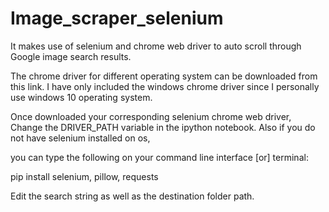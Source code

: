 # Image_scraper_selenium

It makes use of selenium and chrome web driver to auto scroll through Google image search results.

The chrome driver for different operating system can be downloaded from this link. I have only included the windows chrome driver since I personally use windows 10 operating system.

Once downloaded your corresponding selenium chrome web driver, Change the DRIVER_PATH variable in the ipython notebook. Also if you do not have selenium installed on os,

you can type the following on your command line interface [or] terminal:

pip install selenium, pillow, requests

Edit the search string as well as the destination folder path.
